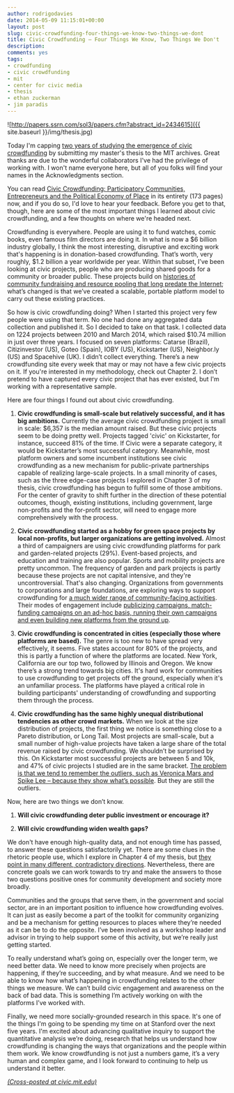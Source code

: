 ```yaml
---
author: rodrigodavies
date: 2014-05-09 11:15:01+00:00
layout: post
slug: civic-crowdfunding-four-things-we-know-two-things-we-dont
title: Civic Crowdfunding – Four Things We Know, Two Things We Don't
description: 
comments: yes
tags:
- crowdfunding
- civic crowdfunding
- mit
- center for civic media
- thesis
- ethan zuckerman
- jim paradis
---
```

![http://papers.ssrn.com/sol3/papers.cfm?abstract_id=2434615]({{ site.baseurl }}/img/thesis.jpg)

Today I'm capping [two years of studying the emergence of civic crowdfunding](http://rodrigodavies.com/civiccrowdfunding/) by submitting my master's thesis to the MIT archives. Great thanks are due to the wonderful collaborators I've had the privilege of working with. I won't name everyone here, but all of you folks will find your names in the Acknowledgments section.

You can read [Civic Crowdfunding: Participatory Communities, Entrepreneurs and the Political Economy of Place](http://papers.ssrn.com/sol3/papers.cfm?abstract_id=2434615) in its entirety (173 pages) now, and if you do so, I'd love to hear your feedback. Before you get to that, though, here are some of the most important things I learned about civic crowdfunding, and a few thoughts on where we're headed next.

Crowdfunding is everywhere. People are using it to fund watches, comic books, even famous film directors are doing it. In what is now a $6 billion industry globally, I think the most interesting, disruptive and exciting work that's happening is in donation-based crowdfunding. That’s worth, very roughly, $1.2 billion a year worldwide per year. Within that subset, I’ve been looking at civic projects, people who are producing shared goods for a community or broader public. These projects build on [histories of community fundraising and resource pooling that long predate the Internet](http://rodrigodavies.com/blog/2014/04/28/the-digital-pollada-or-what-i-learned-about-crowdfunding-from-peruvian-chicken.html); what’s changed is that we’ve created a scalable, portable platform model to carry out these existing practices.

So how is civic crowdfunding doing? When I started this project very few people were using that term. No one had done any aggregated data collection and published it. So I decided to take on that task. I collected data on 1224 projects between 2010 and March 2014, which raised $10.74 million in just over three years. I focused on seven platforms: Catarse (Brazil), Citizinvestor (US), Goteo (Spain), IOBY (US), Kickstarter (US), Neighbor.ly (US) and Spacehive (UK). I didn’t collect everything. There’s a new crowdfunding site every week that may or may not have a few civic projects on it. If you're interested in my methodology, check out Chapter 2. I don’t pretend to have captured every civic project that has ever existed, but I'm working with a representative sample. 

Here are four things I found out about civic crowdfunding. 

1. **Civic crowdfunding is small-scale but relatively successful, and it has big ambitions.** Currently the average civic crowdfunding project is small in scale: $6,357 is the median amount raised. But these civic projects seem to be doing pretty well. Projects tagged 'civic' on Kickstarter, for instance, succeed 81% of the time. If Civic were a separate category, it would be Kickstarter’s most successful category. Meanwhile, most platform owners and some incumbent institutions see civic crowdfunding as a new mechanism for public-private partnerships capable of realizing large-scale projects. In a small minority of cases, such as the three edge-case projects I explored in Chapter 3 of my thesis, civic crowdfunding has begun to fulfill some of those ambitions. For the center of gravity to shift further in the direction of these potential outcomes, though, existing institutions, including government, large non-profits and the for-profit sector, will need to engage more comprehensively with the process. 

2. **Civic crowdfunding started as a hobby for green space projects by local non-profits, but larger organizations are getting involved.** Almost a third of campaigners are using civic crowdfunding platforms for park and garden-related projects (29%). Event-based projects, and education and training are also popular. Sports and mobility projects are pretty uncommon. The frequency of garden and park projects is partly because these projects are not capital intensive, and they're uncontroversial. That's also changing. Organizations from governments to corporations and large foundations, are exploring ways to support crowdfunding for [a much wider range of community-facing activities](http://rodrigodavies.com/blog/2014/03/24/hawaii-proposes-the-first-civic-crowdfunding-bill.html). Their modes of engagement include [publicizing campaigns, match-funding campaigns on an ad-hoc basis, running their own campaigns and even building new platforms from the ground up](http://rodrigodavies.com/blog/2013/07/23/four-roles-civic-organizations-can-play-in-crowdfunding.html).

3. **Civic crowdfunding is concentrated in cities (especially those where platforms are based).** The genre is too new to have spread very effectively, it seems. Five states account for 80% of the projects, and this is partly a function of where the platforms are located. New York, California are our top two, followed by Illinois and Oregon. We know there’s a strong trend towards big cities. It's hard work for communities to use crowdfunding to get projects off the ground, especially when it's an unfamiliar process. The platforms have played a critical role in building participants' understanding of crowdfunding and supporting them through the process. 

4. **Civic crowdfunding has the same highly unequal distributional tendencies as other crowd markets.** When we look at the size distribution of projects, the first thing we notice is something close to a Pareto distribution, or Long Tail. Most projects are small-scale, but a small number of high-value projects have taken a large share of the total revenue raised by civic crowdfunding. We shouldn’t be surprised by this. On Kickstarter most successful projects are between 5 and 10k, and 47% of civic projects I studied are in the same bracket. [The problem is that we tend to remember the outliers, such as Veronica Mars and Spike Lee – because they show what’s possible](http://rodrigodavies.com/blog/2013/11/21/spreading-the-crowdfunded-wealth.html). But they are still the outliers. 

Now, here are two things we don’t know. 

1. **Will civic crowdfunding deter public investment or encourage it?** 

2. **Will civic crowdfunding widen wealth gaps?** 

We don't have enough high-quality data, and not enough time has passed, to answer these questions satisfactorily yet. There are some clues in the rhetoric people use, which I explore in Chapter 4 of my thesis, but [they point in many different, contradictory directions](http://rodrigodavies.com/blog/2014/03/23/is-civic-crowdfunding-participatory-citizenship-or-a-sign-of-institutions-in-decline.html). Nevertheless, there are concrete goals we can work towards to try and make the answers to those two questions positive ones for community development and society more broadly.

Communities and the groups that serve them, in the government and social sector, are in an important position to influence how crowdfunding evolves. It can just as easily become a part of the toolkit for community organizing and be a mechanism for getting resources to places where they’re needed as it can be to do the opposite. I’ve been involved as a workshop leader and advisor in trying to help support some of this activity, but we’re really just getting started. 

To really understand what’s going on, especially over the longer term, we need better data. We need to know more precisely when projects are happening, if they’re succeeding, and by what measure. And we need to be able to know how what’s happening in crowdfunding relates to the other things we measure. We can’t build civic engagement and awareness on the back of bad data. This is something I’m actively working on with the platforms I’ve worked with. 

Finally, we need more socially-grounded research in this space. It's one of the things I'm going to be spending my time on at Stanford over the next five years. I'm excited about advancing qualitative inquiry to support the quantitative analysis we’re doing, research that helps us understand how crowdfunding is changing the ways that organizations and the people within them work. We know crowdfunding is not just a numbers game, it’s a very human and complex game, and I look forward to continuing to help us understand it better.

_[(Cross-posted at civic.mit.edu)](http://civic.mit.edu/blog/rodrigodavies/civic-crowdfunding-four-things-we-know-two-things-we-dont)_